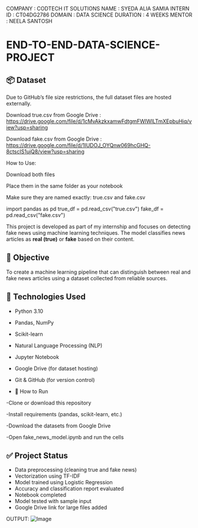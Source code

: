 COMPANY : CODTECH IT SOLUTIONS 
NAME : SYEDA ALIA SAMIA 
INTERN ID : CT04DG2786 
DOMAIN : DATA SCIENCE 
DURATION : 4 WEEKS 
MENTOR : NEELA SANTOSH

# END-TO-END-DATA-SCIENCE-PROJECT

## 📦 Dataset

Due to GitHub’s file size restrictions, the full dataset files are hosted externally.

  Download true.csv from Google Drive :
   https://drive.google.com/file/d/1cMvAkzkxamwFdtgmFWlWlLTmXEpbuHiq/view?usp=sharing
  
  Download fake.csv from Google Drive :
  https://drive.google.com/file/d/1IUDOJ_OYQnw069hcGHQ-8ctscIS1ujQ8/view?usp=sharing

How to Use:

Download both files

Place them in the same folder as your notebook

Make sure they are named exactly: true.csv and fake.csv

import pandas as pd
true_df = pd.read_csv("true.csv")
fake_df = pd.read_csv("fake.csv")


This project is developed as part of my internship and focuses on detecting fake news using machine learning techniques. The model classifies news articles as **real (true)** or **fake** based on their content.


## 🎯 Objective

To create a machine learning pipeline that can distinguish between real and fake news articles using a dataset collected from reliable sources.


## 🧠 Technologies Used

- Python 3.10
- Pandas, NumPy
- Scikit-learn
- Natural Language Processing (NLP)
- Jupyter Notebook
- Google Drive (for dataset hosting)
- Git & GitHub (for version control)

- 🚀 How to Run

-Clone or download this repository

-Install requirements (pandas, scikit-learn, etc.)

-Download the datasets from Google Drive

-Open fake_news_model.ipynb and run the cells

## ✅ Project Status

-  Data preprocessing (cleaning true and fake news)
-  Vectorization using TF-IDF
-  Model trained using Logistic Regression
-  Accuracy and classification report evaluated
-  Notebook completed
-  Model tested with sample input
-  Google Drive link for large files added

OUTPUT:
![Image](https://github.com/user-attachments/assets/a5bb3d19-30a9-4b57-a2ff-185f58b7d082)

